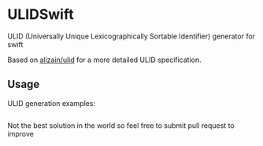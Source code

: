 # ULIDSwift

ULID (Universally Unique Lexicographically Sortable Identifier) generator for swift

Based on [alizain/ulid](https://github.com/alizain/ulid) for a more detailed ULID specification.

## Usage

ULID generation examples:

```swift

```

Not the best solution in the world so feel free to submit pull request to improve
